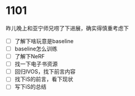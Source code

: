# 1101
昨儿晚上和亚宁师兄唠了下进展，确实得慎重考虑下

 - [ ] 了解下啥玩意是baseline
 - [ ] baseline怎么训练
 - [ ] 了解下NeRF
 - [ ] 找一下电子书资源
 - [ ] 回归IVOS，找下前言内容
 - [ ] 找下iS的前言，看下现状
 - [ ] 写下iS的总结